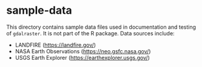 # sample-data

This directory contains sample data files used in documentation and testing of `gdalraster`. It is not part of the R package. Data sources include:

- LANDFIRE (https://landfire.gov/)
- NASA Earth Observations (https://neo.gsfc.nasa.gov/)
- USGS Earth Explorer (https://earthexplorer.usgs.gov/)

